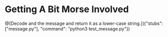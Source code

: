 # Getting A Bit Morse Involved

@[Decode and the message and return it as a lower-case string.]({"stubs": ["message.py"], "command": "python3 test_message.py"})
